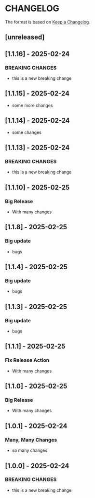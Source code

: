 # CHANGELOG

The format is based on [Keep a Changelog](https://keepachangelog.com/en/1.0.0/).

## [unreleased]

## [1.1.16] - 2025-02-24

### BREAKING CHANGES

- this is a new breaking change

## [1.1.15] - 2025-02-24

- some more changes

## [1.1.14] - 2025-02-24

- some changes

## [1.1.13] - 2025-02-24

### BREAKING CHANGES

- this is a new breaking change

## [1.1.10] - 2025-02-25

### Big Release
- With many changes

## [1.1.8] - 2025-02-25

### Big update
- bugs

## [1.1.4] - 2025-02-25

### Big update
- bugs

## [1.1.3] - 2025-02-25

### Big update
- bugs

## [1.1.1] - 2025-02-25

### Fix Release Action
- With many changes

## [1.1.0] - 2025-02-25

### Big Release
- With many changes

## [1.0.1] - 2025-02-24

### Many, Many Changes
- so many changes

## [1.0.0] - 2025-02-24

### BREAKING CHANGES

- this is a new breaking change
